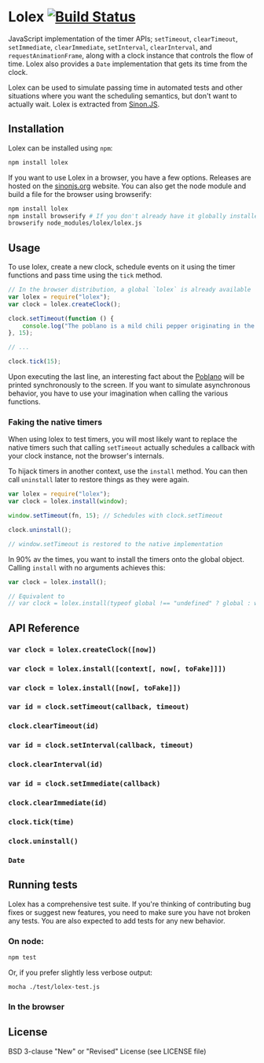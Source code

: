# Lolex [![Build Status](https://secure.travis-ci.org/sinonjs/lolex.png)](http://travis-ci.org/sinonjs/lolex)

JavaScript implementation of the timer APIs; `setTimeout`, `clearTimeout`,
`setImmediate`, `clearImmediate`, `setInterval`, `clearInterval`, and
`requestAnimationFrame`, along with a clock instance that controls the flow of
time. Lolex also provides a `Date` implementation that gets its time from the
clock.

Lolex can be used to simulate passing time in automated tests and other
situations where you want the scheduling semantics, but don't want to actually
wait. Lolex is extracted from [Sinon.JS](https://github.com/sinonjs/sinon.js).

## Installation

Lolex can be installed using `npm`:

```sh
npm install lolex
```

If you want to use Lolex in a browser, you have a few options. Releases are
hosted on the [sinonjs.org](http://sinonjs.org/download/) website. You can also
get the node module and build a file for the browser using browserify:

```sh
npm install lolex
npm install browserify # If you don't already have it globally installed
browserify node_modules/lolex/lolex.js
```

## Usage

To use lolex, create a new clock, schedule events on it using the timer
functions and pass time using the `tick` method.

```js
// In the browser distribution, a global `lolex` is already available
var lolex = require("lolex");
var clock = lolex.createClock();

clock.setTimeout(function () {
    console.log("The poblano is a mild chili pepper originating in the state of Puebla, Mexico.");
}, 15);

// ...

clock.tick(15);
```

Upon executing the last line, an interesting fact about the
[Poblano](http://en.wikipedia.org/wiki/Poblano) will be printed synchronously to
the screen. If you want to simulate asynchronous behavior, you have to use your
imagination when calling the various functions.

### Faking the native timers

When using lolex to test timers, you will most likely want to replace the native
timers such that calling `setTimeout` actually schedules a callback with your
clock instance, not the browser's internals.

To hijack timers in another context, use the `install` method. You can then call
`uninstall` later to restore things as they were again.

```js
var lolex = require("lolex");
var clock = lolex.install(window);

window.setTimeout(fn, 15); // Schedules with clock.setTimeout

clock.uninstall();

// window.setTimeout is restored to the native implementation
```

In 90% av the times, you want to install the timers onto the global object.
Calling `install` with no arguments achieves this:

```js
var clock = lolex.install();

// Equivalent to
// var clock = lolex.install(typeof global !== "undefined" ? global : window);
```

## API Reference

### `var clock = lolex.createClock([now])`

### `var clock = lolex.install([context[, now[, toFake]]])`

### `var clock = lolex.install([now[, toFake]])`

### `var id = clock.setTimeout(callback, timeout)`

### `clock.clearTimeout(id)`

### `var id = clock.setInterval(callback, timeout)`

### `clock.clearInterval(id)`

### `var id = clock.setImmediate(callback)`

### `clock.clearImmediate(id)`

### `clock.tick(time)`

### `clock.uninstall()`

### `Date`

## Running tests

Lolex has a comprehensive test suite. If you're thinking of contributing bug
fixes or suggest new features, you need to make sure you have not broken any
tests. You are also expected to add tests for any new behavior.

### On node:

```sh
npm test
```

Or, if you prefer slightly less verbose output:

```
mocha ./test/lolex-test.js
```

### In the browser



## License

BSD 3-clause "New" or "Revised" License  (see LICENSE file)

